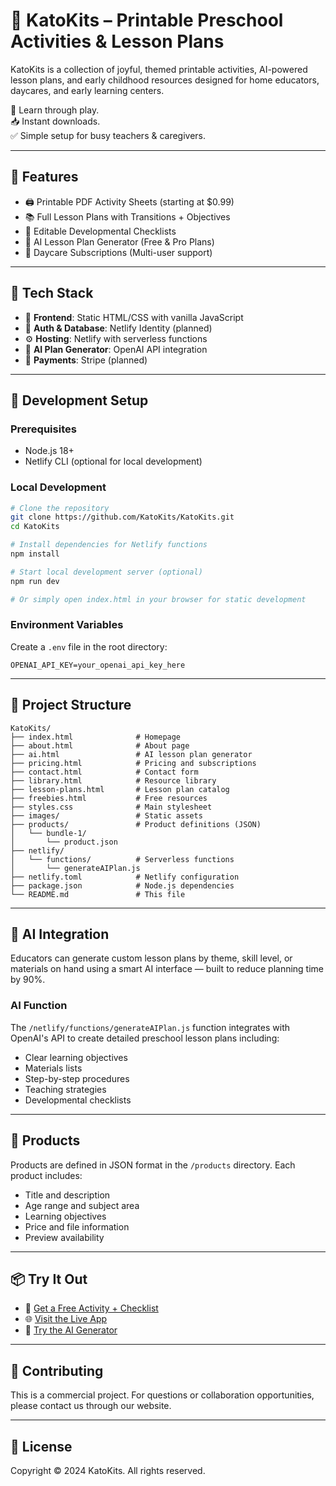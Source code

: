 # 🎨 KatoKits – Printable Preschool Activities & Lesson Plans

KatoKits is a collection of joyful, themed printable activities, AI-powered lesson plans, and early childhood resources designed for home educators, daycares, and early learning centers.

🧠 Learn through play.  
📥 Instant downloads.  
✅ Simple setup for busy teachers & caregivers.

---

## 🧩 Features

- 🖨️ Printable PDF Activity Sheets (starting at $0.99)
- 📚 Full Lesson Plans with Transitions + Objectives
- 🧾 Editable Developmental Checklists
- 🎯 AI Lesson Plan Generator (Free & Pro Plans)
- 🏫 Daycare Subscriptions (Multi-user support)

---

## 🧪 Tech Stack

- 🧬 **Frontend**: Static HTML/CSS with vanilla JavaScript
- 🔐 **Auth & Database**: Netlify Identity (planned)
- ⚙️ **Hosting**: Netlify with serverless functions
- 🧠 **AI Plan Generator**: OpenAI API integration
- 🛒 **Payments**: Stripe (planned)

---

## 🚀 Development Setup

### Prerequisites
- Node.js 18+ 
- Netlify CLI (optional for local development)

### Local Development
```bash
# Clone the repository
git clone https://github.com/KatoKits/KatoKits.git
cd KatoKits

# Install dependencies for Netlify functions
npm install

# Start local development server (optional)
npm run dev

# Or simply open index.html in your browser for static development
```

### Environment Variables
Create a `.env` file in the root directory:
```
OPENAI_API_KEY=your_openai_api_key_here
```

---

## 📁 Project Structure

```
KatoKits/
├── index.html              # Homepage
├── about.html              # About page
├── ai.html                 # AI lesson plan generator
├── pricing.html            # Pricing and subscriptions
├── contact.html            # Contact form
├── library.html            # Resource library
├── lesson-plans.html       # Lesson plan catalog
├── freebies.html           # Free resources
├── styles.css              # Main stylesheet
├── images/                 # Static assets
├── products/               # Product definitions (JSON)
│   └── bundle-1/
│       └── product.json
├── netlify/
│   └── functions/          # Serverless functions
│       └── generateAIPlan.js
├── netlify.toml            # Netlify configuration
├── package.json            # Node.js dependencies
└── README.md               # This file
```

---

## 🧠 AI Integration

Educators can generate custom lesson plans by theme, skill level, or materials on hand using a smart AI interface — built to reduce planning time by 90%.

### AI Function
The `/netlify/functions/generateAIPlan.js` function integrates with OpenAI's API to create detailed preschool lesson plans including:
- Clear learning objectives
- Materials lists
- Step-by-step procedures
- Teaching strategies
- Developmental checklists

---

## 🛒 Products

Products are defined in JSON format in the `/products` directory. Each product includes:
- Title and description
- Age range and subject area
- Learning objectives
- Price and file information
- Preview availability

---

## 📦 Try It Out

- 🎁 [Get a Free Activity + Checklist](https://katokits.ca/freebies.html)
- 🌐 [Visit the Live App](https://katokits.ca)
- 🤖 [Try the AI Generator](https://katokits.ca/ai.html)

---

## 🤝 Contributing

This is a commercial project. For questions or collaboration opportunities, please contact us through our website.

---

## 📄 License

Copyright © 2024 KatoKits. All rights reserved.
